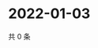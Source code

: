 # 2022-01-03

共 0 条

<!-- BEGIN WEIBO -->
<!-- 最后更新时间 Mon Jan 03 2022 23:09:37 GMT+0800 (China Standard Time) -->

<!-- END WEIBO -->
